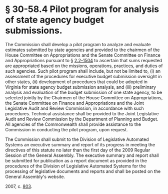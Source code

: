 # § 30-58.4 Pilot program for analysis of state agency budget submissions.

<p>The Commission shall develop a pilot program to analyze and evaluate estimates submitted by state agencies and provided to the chairmen of the House Committee on Appropriations and the Senate Committee on Finance and Appropriations pursuant to § <a href='/vacode/2.2-1504/'>2.2-1504</a> to ascertain that sums requested are appropriated based on the missions, operations, practices, and duties of such agencies. Such pilot program shall include, but not be limited to, (i) an assessment of the procedures for executive budget submission oversight in other states, (ii) development of procedures that could be adopted in Virginia for state agency budget submission analysis, and (iii) preliminary analysis and evaluation of the budget submission of one state agency, to be selected jointly by the Chairmen of the House Committee on Appropriations, the Senate Committee on Finance and Appropriations and the Joint Legislative Audit and Review Commission, in accordance with such procedures. Technical assistance shall be provided to the Joint Legislative Audit and Review Commission by the Department of Planning and Budget. All agencies of the Commonwealth shall provide assistance to the Commission in conducting the pilot program, upon request.</p><p>The Commission shall submit to the Division of Legislative Automated Systems an executive summary and report of its progress in meeting the directives of this statute no later than the first day of the 2009 Regular Session of the General Assembly. The executive summary and report shall be submitted for publication as a report document as provided in the procedures of the Division of Legislative Automated Systems for the processing of legislative documents and reports and shall be posted on the General Assembly's website.</p><p>2007, c. <a href='http://lis.virginia.gov/cgi-bin/legp604.exe?071+ful+CHAP0803'>803</a>.</p>